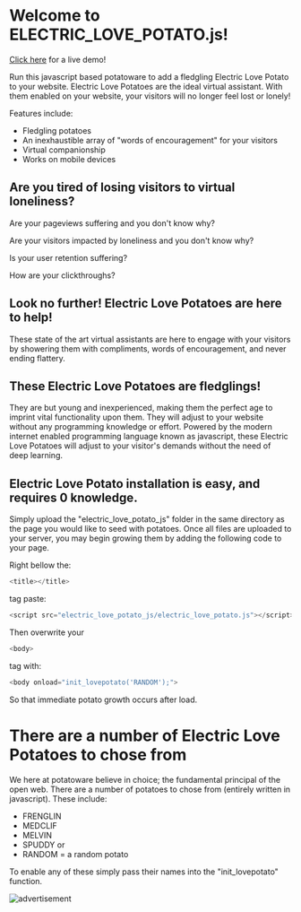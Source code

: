 # Welcome to ELECTRIC_LOVE_POTATO.js!

[Click here](http://potatoware.alienmelon.com/potatowarejs/) for a live demo!

Run this javascript based potatoware to add a fledgling Electric Love Potato to your website. Electric Love Potatoes are the ideal virtual assistant. With them enabled on your website, your visitors will no longer feel lost or lonely!

Features include:
* Fledgling potatoes
* An inexhaustible array of "words of encouragement" for your visitors
* Virtual companionship
* Works on mobile devices

## Are you tired of losing visitors to virtual loneliness?

Are your pageviews suffering and you don't know why?

Are your visitors impacted by loneliness and you don't know why?

Is your user retention suffering?

How are your clickthroughs?

## Look no further! Electric Love Potatoes are here to help!

These state of the art virtual assistants are here to engage with your visitors by showering them with compliments, words of encouragement, and never ending flattery. 

## These Electric Love Potatoes are fledglings!

They are but young and inexperienced, making them the perfect age to imprint vital functionality upon them. They will adjust to your website without any programming knowledge or effort.
Powered by the modern internet enabled programming language known as javascript, these Electric Love Potatoes will adjust to your visitor's demands without the need of deep learning. 

## Electric Love Potato installation is easy, and requires 0 knowledge.

Simply upload the "electric_love_potato_js" folder in the same directory as the page you would like to seed with potatoes. Once all files are uploaded to your server, you may begin growing them by adding the following code to your page. 

Right bellow the:
```javascript
<title></title>
```
tag paste:
```javascript
<script src="electric_love_potato_js/electric_love_potato.js"></script>
```

Then overwrite your
```javascript
<body>
```
tag with:
```javascript
<body onload="init_lovepotato('RANDOM');">
```

So that immediate potato growth occurs after load.

# There are a number of Electric Love Potatoes to chose from

We here at potatoware believe in choice; the fundamental principal of the open web. There are a number of potatoes to chose from (entirely written in javascript).
These include:
* FRENGLIN
* MEDCLIF
* MELVIN
* SPUDDY
or
* RANDOM = a random potato

To enable any of these simply pass their names into the "init_lovepotato" function. 

![advertisement](http://potatoware.alienmelon.com/potatowarejs/readme/IMG_BANNER02.gif "free")
